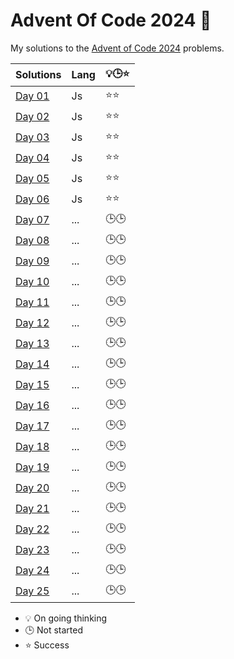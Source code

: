 # Advent Of Code 2024 🎄

My solutions to the [Advent of Code 2024](https://adventofcode.com/2024) problems.

| Solutions              | Lang | 💡🕒⭐ |
| ---------------------- | ---- | ------ |
| [Day 01](./src/day01/) | Js   | ⭐⭐   |
| [Day 02](./src/day02/) | Js   | ⭐⭐   |
| [Day 03](./src/day03/) | Js   | ⭐⭐   |
| [Day 04](./src/day04/) | Js   | ⭐⭐   |
| [Day 05](./src/day05/) | Js   | ⭐⭐   |
| [Day 06](./src/day06/) | Js   | ⭐⭐   |
| [Day 07](./src/day07/) | ...  | 🕒🕒   |
| [Day 08](./src/day08/) | ...  | 🕒🕒   |
| [Day 09](./src/day09/) | ...  | 🕒🕒   |
| [Day 10](./src/day10/) | ...  | 🕒🕒   |
| [Day 11](./src/day11/) | ...  | 🕒🕒   |
| [Day 12](./src/day12/) | ...  | 🕒🕒   |
| [Day 13](./src/day13/) | ...  | 🕒🕒   |
| [Day 14](./src/day14/) | ...  | 🕒🕒   |
| [Day 15](./src/day15/) | ...  | 🕒🕒   |
| [Day 16](./src/day16/) | ...  | 🕒🕒   |
| [Day 17](./src/day17/) | ...  | 🕒🕒   |
| [Day 18](./src/day18/) | ...  | 🕒🕒   |
| [Day 19](./src/day19/) | ...  | 🕒🕒   |
| [Day 20](./src/day20/) | ...  | 🕒🕒   |
| [Day 21](./src/day21/) | ...  | 🕒🕒   |
| [Day 22](./src/day22/) | ...  | 🕒🕒   |
| [Day 23](./src/day23/) | ...  | 🕒🕒   |
| [Day 24](./src/day24/) | ...  | 🕒🕒   |
| [Day 25](./src/day25/) | ...  | 🕒🕒   |

- 💡 On going thinking
- 🕒 Not started
- ⭐ Success
